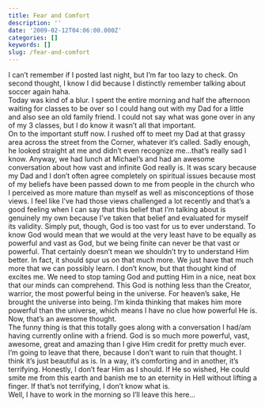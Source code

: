 ```yaml
---
title: Fear and Comfort
description: ''
date: '2009-02-12T04:06:00.000Z'
categories: []
keywords: []
slug: /fear-and-comfort
---
```

I can’t remember if I posted last night, but I’m far too lazy to check. On second thought, I know I did because I distinctly remember talking about soccer again haha.  
Today was kind of a blur. I spent the entire morning and half the afternoon waiting for classes to be over so I could hang out with my Dad for a little and also see an old family friend. I could not say what was gone over in any of my 3 classes, but I do know it wasn’t all that important.  
On to the important stuff now. I rushed off to meet my Dad at that grassy area across the street from the Corner, whatever it’s called. Sadly enough, he looked straight at me and didn’t even recognize me…that’s really sad I know. Anyway, we had lunch at Michael’s and had an awesome conversation about how vast and infinite God really is. It was scary because my Dad and I don’t often agree completely on spiritual issues because most of my beliefs have been passed down to me from people in the church who I perceived as more mature than myself as well as misconceptions of those views. I feel like I’ve had those views challenged a lot recently and that’s a good feeling when I can say that this belief that I’m talking about is genuinely my own because I’ve taken that belief and evaluated for myself its validity. Simply put, though, God is too vast for us to ever understand. To know God would mean that we would at the very least have to be equally as powerful and vast as God, but we being finite can never be that vast or powerful. That certainly doesn’t mean we shouldn’t try to understand Him better. In fact, it should spur us on that much more. We just have that much more that we can possibly learn. I don’t know, but that thought kind of excites me. We need to stop taming God and putting Him in a nice, neat box that our minds can comprehend. This God is nothing less than the Creator, warrior, the most powerful being in the universe. For heaven’s sake, He brought the universe into being. I’m kinda thinking that makes him more powerful than the universe, which means I have no clue how powerful He is. Now, that’s an awesome thought.  
The funny thing is that this totally goes along with a conversation I had/am having currently online with a friend. God is so much more powerful, vast, awesome, great and amazing than I give Him credit for pretty much ever.  
I’m going to leave that there, because I don’t want to ruin that thought. I think it’s just beautiful as is. In a way, it’s comforting and in another, it’s terrifying. Honestly, I don’t fear Him as I should. If He so wished, He could smite me from this earth and banish me to an eternity in Hell without lifting a finger. If that’s not terrifying, I don’t know what is.  
Well, I have to work in the morning so I’ll leave this here…
